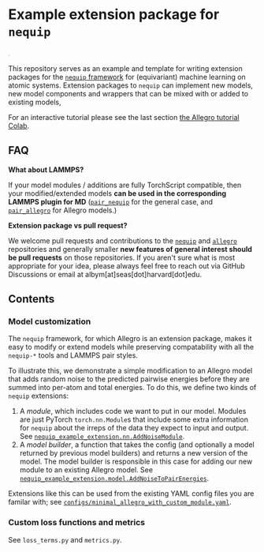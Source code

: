 # Example extension package for `nequip`

<img src="logo.png" height="1.5in" />

This repository serves as an example and template for writing extension packages for the [`nequip` framework](https://github.com/mir-group/nequip) for (equivariant) machine learning on atomic systems. Extension packages to `nequip` can implement new models, new model components and wrappers that can be mixed with or added to existing models, 

For an interactive tutorial please see the last section [the Allegro tutorial Colab](https://colab.research.google.com/drive/1yq2UwnET4loJYg_Fptt9kpklVaZvoHnq).

## FAQ

**What about LAMMPS?**

If your model modules / additions are fully TorchScript compatible, then your modified/extended models **can be used in the corresponding LAMMPS plugin for MD** ([`pair_nequip`](https://github.com/mir-group/pair_nequip) for the general case, and [`pair_allegro`](https://github.com/mir-group/pair_allegro) for Allegro models.)

**Extension package vs pull request?**

We welcome pull requests and contributions to the [`nequip`](https://github.com/mir-group/nequip) and [`allegro`](https://github.com/mir-group/allegro/) repositories and generally smaller **new features of general interest should be pull requests** on those repositories. If you aren't sure what is most appropriate for your idea, please always feel free to reach out via GitHub Discussions or email at albym[at]seas[dot]harvard[dot]edu.

## Contents

### Model customization
The `nequip` framework, for which Allegro is an extension package, makes it easy to modify or extend models while preserving compatability with all the `nequip-*` tools and LAMMPS pair styles.

To illustrate this, we demonstrate a simple modification to an Allegro model that adds random noise to the predicted pairwise energies before they are summed into per-atom and total energies. To do this, we define two kinds of `nequip` extensions:

 1. A *module*, which includes code we want to put in our model. Modules are just PyTorch `torch.nn.Module`s that include some extra information for `nequip` about the irreps of the data they expect to input and output. See [`nequip_example_extension.nn.AddNoiseModule`](./nequip_example_extension/nn/_add_noise.py).
 2. A *model builder*, a function that takes the config (and optionally a model returned by previous model builders) and returns a new version of the model. The model builder is responsible in this case for adding our new module to an existing Allegro model. See [`nequip_example_extension.model.AddNoiseToPairEnergies`](./nequip_example_extension/model/_add_noise.py).

Extensions like this can be used from the existing YAML config files you are familar with; see [`configs/minimal_allegro_with_custom_module.yaml`](./configs/minimal_allegro_with_custom_module.yaml).

### Custom loss functions and metrics

See `loss_terms.py` and `metrics.py`.